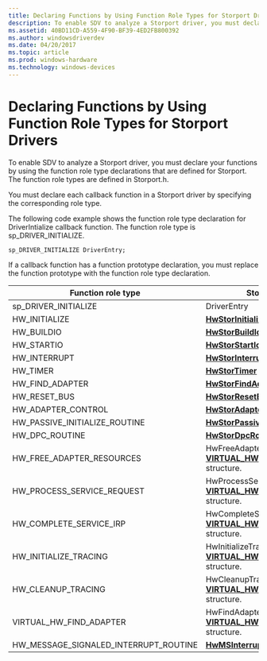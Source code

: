 ```yaml
---
title: Declaring Functions by Using Function Role Types for Storport Drivers
description: To enable SDV to analyze a Storport driver, you must declare your functions by using the function role type declarations that are defined for Storport. The function role types are defined in Storport.h.
ms.assetid: 40BD11CD-A559-4F90-BF39-4ED2FB800392
ms.author: windowsdriverdev
ms.date: 04/20/2017
ms.topic: article
ms.prod: windows-hardware
ms.technology: windows-devices
---
```


# Declaring Functions by Using Function Role Types for Storport Drivers


To enable SDV to analyze a Storport driver, you must declare your functions by using the function role type declarations that are defined for Storport. The function role types are defined in Storport.h.

You must declare each callback function in a Storport driver by specifying the corresponding role type.

The following code example shows the function role type declaration for DriverIntialize callback function. The function role type is sp\_DRIVER\_INITIALIZE.

```
sp_DRIVER_INITIALIZE DriverEntry;
```

If a callback function has a function prototype declaration, you must replace the function prototype with the function role type declaration.

| Function role type                        | Storport routine                                                                                                               |
|-------------------------------------------|--------------------------------------------------------------------------------------------------------------------------------|
| sp\_DRIVER\_INITIALIZE                    | DriverEntry                                                                                                                    |
| HW\_INITIALIZE                            | [**HwStorInitialize**](https://msdn.microsoft.com/library/windows/hardware/ff557396)                                                                               |
| HW\_BUILDIO                               | [**HwStorBuildIo**](https://msdn.microsoft.com/library/windows/hardware/ff557369)                                                                                     |
| HW\_STARTIO                               | [**HwStorStartIo**](https://msdn.microsoft.com/library/windows/hardware/ff557423)                                                                                     |
| HW\_INTERRUPT                             | [**HwStorInterrupt**](https://msdn.microsoft.com/library/windows/hardware/ff557403)                                                                                 |
| HW\_TIMER                                 | [**HwStorTimer**](https://msdn.microsoft.com/library/windows/hardware/ff557426)                                                                                         |
| HW\_FIND\_ADAPTER                         | [**HwStorFindAdapter**](https://msdn.microsoft.com/library/windows/hardware/ff557390)                                                                             |
| HW\_RESET\_BUS                            | [**HwStorResetBus**](https://msdn.microsoft.com/library/windows/hardware/ff557415)                                                                                   |
| HW\_ADAPTER\_CONTROL                      | [**HwStorAdapterControl**](https://msdn.microsoft.com/library/windows/hardware/ff557365)                                                                       |
| HW\_PASSIVE\_INITIALIZE\_ROUTINE          | [**HwStorPassiveInitializeRoutine**](https://msdn.microsoft.com/library/windows/hardware/ff557407)                                                   |
| HW\_DPC\_ROUTINE                          | [**HwStorDpcRoutine**](https://msdn.microsoft.com/library/windows/hardware/ff557383)                                                                               |
| HW\_FREE\_ADAPTER\_RESOURCES              | HwFreeAdapterResources part of the [**VIRTUAL\_HW\_INITIALIZATION\_DATA**](https://msdn.microsoft.com/library/windows/hardware/ff568010) structure.  |
| HW\_PROCESS\_SERVICE\_REQUEST             | HwProcessServiceRequest part of the [**VIRTUAL\_HW\_INITIALIZATION\_DATA**](https://msdn.microsoft.com/library/windows/hardware/ff568010) structure. |
| HW\_COMPLETE\_SERVICE\_IRP                | HwCompleteServiceIrp part of the [**VIRTUAL\_HW\_INITIALIZATION\_DATA**](https://msdn.microsoft.com/library/windows/hardware/ff568010) structure.    |
| HW\_INITIALIZE\_TRACING                   | HwInitializeTracing part of the [**VIRTUAL\_HW\_INITIALIZATION\_DATA**](https://msdn.microsoft.com/library/windows/hardware/ff568010) structure.     |
| HW\_CLEANUP\_TRACING                      | HwCleanupTracing part of the [**VIRTUAL\_HW\_INITIALIZATION\_DATA**](https://msdn.microsoft.com/library/windows/hardware/ff568010) structure.        |
| VIRTUAL\_HW\_FIND\_ADAPTER                | HwFindAdapter part of the [**VIRTUAL\_HW\_INITIALIZATION\_DATA**](https://msdn.microsoft.com/library/windows/hardware/ff568010) structure.           |
| HW\_MESSAGE\_SIGNALED\_INTERRUPT\_ROUTINE | [**HwMSInterruptRoutine**](https://msdn.microsoft.com/library/windows/hardware/ff557268)                                                                       |

 

 

 





